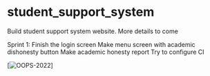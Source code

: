 # student_support_system

Build student support system website. More details to come

Sprint 1: 
Finish the login screen
Make menu screen with academic dishonesty button
Make academic honesty report
Try to configure CI

[![OOPS-2022](https://circleci.com/<VCS>/OOPS-2022/student_support_system.svg?style=svg)]
